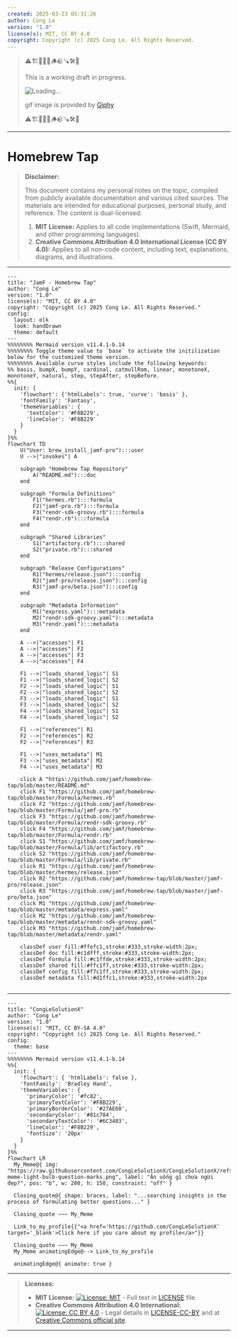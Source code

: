 ```yaml
---
created: 2025-03-23 05:31:26
author: Cong Le
version: "1.0"
license(s): MIT, CC BY 4.0
copyright: Copyright (c) 2025 Cong Le. All Rights Reserved.
---
```


> ⚠️🏗️🚧🦺🧱🪵🪨🪚🛠️👷
> 
> This is a working draft in progress.
> 
> ![Loading...](https://media3.giphy.com/media/v1.Y2lkPTc5MGI3NjExMHdlZGg5a3B4dTNsZHJtamFydzMzMGU1OTJmemJ1ZzI2cXpzYnJydCZlcD12MV9pbnRlcm5hbF9naWZfYnlfaWQmY3Q9Zw/FaAxdPWZ7HKGmlnku7/giphy.gif)
> 
> gif image is provided by [Giphy](https://giphy.com)
> 
> ⚠️🏗️🚧🦺🧱🪵🪨🪚🛠️👷

----


# Homebrew Tap
> **Disclaimer:**
>
> This document contains my personal notes on the topic,
> compiled from publicly available documentation and various cited sources.
> The materials are intended for educational purposes, personal study, and reference.
> The content is dual-licensed:
> 1. **MIT License:** Applies to all code implementations (Swift, Mermaid, and other programming languages).
> 2. **Creative Commons Attribution 4.0 International License (CC BY 4.0):** Applies to all non-code content, including text, explanations, diagrams, and illustrations.
---



```mermaid
---
title: "JamF - Homebrew Tap"
author: "Cong Le"
version: "1.0"
license(s): "MIT, CC BY 4.0"
copyright: "Copyright (c) 2025 Cong Le. All Rights Reserved."
config:
  layout: elk
  look: handDrawn
  theme: default
---
%%%%%%%% Mermaid version v11.4.1-b.14
%%%%%%%% Toggle theme value to `base` to activate the initilization below for the customized theme version.
%%%%%%%% Available curve styles include the following keywords:
%% basis, bumpX, bumpY, cardinal, catmullRom, linear, monotoneX, monotoneY, natural, step, stepAfter, stepBefore.
%%{
  init: {
    'flowchart': {'htmlLabels': true, 'curve': 'basis' },
    'fontFamily': 'Fantasy',
    'themeVariables': {
      'textColor': '#F8B229',
      'lineColor': '#F8B229'
    }
  }
}%%
flowchart TD
    U("User: brew_install_jamf-pro"):::user
    U -->|"invokes"| A

    subgraph "Homebrew Tap Repository"
        A("README.md"):::doc
    end

    subgraph "Formula Definitions"
        F1("hermes.rb"):::formula
        F2("jamf-pro.rb"):::formula
        F3("rendr-sdk-groovy.rb"):::formula
        F4("rendr.rb"):::formula
    end

    subgraph "Shared Libraries"
        S1("artifactory.rb"):::shared
        S2("private.rb"):::shared
    end

    subgraph "Release Configurations"
        R1("hermes/release.json"):::config
        R2("jamf-pro/release.json"):::config
        R3("jamf-pro/beta.json"):::config
    end

    subgraph "Metadata Information"
        M1("express.yaml"):::metadata
        M2("rendr-sdk-groovy.yaml"):::metadata
        M3("rendr.yaml"):::metadata
    end

    A -->|"accesses"| F1
    A -->|"accesses"| F2
    A -->|"accesses"| F3
    A -->|"accesses"| F4

    F1 -->|"loads_shared_logic"| S1
    F1 -->|"loads_shared_logic"| S2
    F2 -->|"loads_shared_logic"| S1
    F2 -->|"loads_shared_logic"| S2
    F3 -->|"loads_shared_logic"| S1
    F3 -->|"loads_shared_logic"| S2
    F4 -->|"loads_shared_logic"| S1
    F4 -->|"loads_shared_logic"| S2

    F1 -->|"references"| R1
    F2 -->|"references"| R2
    F2 -->|"references"| R3

    F1 -->|"uses_metadata"| M1
    F3 -->|"uses_metadata"| M2
    F4 -->|"uses_metadata"| M3

    click A "https://github.com/jamf/homebrew-tap/blob/master/README.md"
    click F1 "https://github.com/jamf/homebrew-tap/blob/master/Formula/hermes.rb"
    click F2 "https://github.com/jamf/homebrew-tap/blob/master/Formula/jamf-pro.rb"
    click F3 "https://github.com/jamf/homebrew-tap/blob/master/Formula/rendr-sdk-groovy.rb"
    click F4 "https://github.com/jamf/homebrew-tap/blob/master/Formula/rendr.rb"
    click S1 "https://github.com/jamf/homebrew-tap/blob/master/Formula/lib/artifactory.rb"
    click S2 "https://github.com/jamf/homebrew-tap/blob/master/Formula/lib/private.rb"
    click R1 "https://github.com/jamf/homebrew-tap/blob/master/hermes/release.json"
    click R2 "https://github.com/jamf/homebrew-tap/blob/master/jamf-pro/release.json"
    click R3 "https://github.com/jamf/homebrew-tap/blob/master/jamf-pro/beta.json"
    click M1 "https://github.com/jamf/homebrew-tap/blob/master/metadata/express.yaml"
    click M2 "https://github.com/jamf/homebrew-tap/blob/master/metadata/rendr-sdk-groovy.yaml"
    click M3 "https://github.com/jamf/homebrew-tap/blob/master/metadata/rendr.yaml"

    classDef user fill:#ffefc1,stroke:#333,stroke-width:2px;
    classDef doc fill:#c1dfff,stroke:#333,stroke-width:2px;
    classDef formula fill:#c1ffde,stroke:#333,stroke-width:2px;
    classDef shared fill:#ffc1f7,stroke:#333,stroke-width:2px;
    classDef config fill:#f7c1ff,stroke:#333,stroke-width:2px;
    classDef metadata fill:#d1ffc1,stroke:#333,stroke-width:2px
    
```





---

<!-- 
```mermaid
%% Current Mermaid version
info
```  -->


```mermaid
---
title: "CongLeSolutionX"
author: "Cong Le"
version: "1.0"
license(s): "MIT, CC BY-SA 4.0"
copyright: "Copyright (c) 2025 Cong Le. All Rights Reserved."
config:
  theme: base
---
%%%%%%%% Mermaid version v11.4.1-b.14
%%{
  init: {
    'flowchart': { 'htmlLabels': false },
    'fontFamily': 'Bradley Hand',
    'themeVariables': {
      'primaryColor': '#fc82',
      'primaryTextColor': '#F8B229',
      'primaryBorderColor': '#27AE60',
      'secondaryColor': '#81c784',
      'secondaryTextColor': '#6C3483',
      'lineColor': '#F8B229',
      'fontSize': '20px'
    }
  }
}%%
flowchart LR
  My_Meme@{ img: "https://raw.githubusercontent.com/CongLeSolutionX/CongLeSolutionX/refs/heads/main/assets/images/My-meme-light-bulb-question-marks.png", label: "Ăn uống gì chưa ngừi đẹp?", pos: "b", w: 200, h: 150, constraint: "off" }

  Closing_quote@{ shape: braces, label: "...searching insights in the process of formulating better questions..." }

  Closing_quote ~~~ My_Meme
    
  Link_to_my_profile{{"<a href='https://github.com/CongLeSolutionX' target='_blank'>Click here if you care about my profile</a>"}}

  Closing_quote ~~~ My_Meme
  My_Meme animatingEdge@--> Link_to_my_profile
  
  animatingEdge@{ animate: true }

```

---
> **Licenses:**
>
> - **MIT License:**  [![License: MIT](https://img.shields.io/badge/License-MIT-yellow.svg)](LICENSE) - Full text in [LICENSE](LICENSE) file.
> - **Creative Commons Attribution 4.0 International:** [![License: CC BY 4.0](https://licensebuttons.net/l/by/4.0/88x31.png)](LICENSE-CC-BY) - Legal details in [LICENSE-CC-BY](LICENSE-CC-BY) and at [Creative Commons official site](http://creativecommons.org/licenses/by/4.0/).
> 
---
